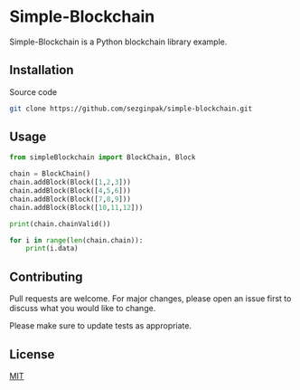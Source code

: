 # Simple-Blockchain

Simple-Blockchain is a Python blockchain library example.

## Installation

Source code

```bash
git clone https://github.com/sezginpak/simple-blockchain.git
```

## Usage

```python
from simpleBlockchain import BlockChain, Block

chain = BlockChain()
chain.addBlock(Block([1,2,3]))
chain.addBlock(Block([4,5,6]))
chain.addBlock(Block([7,8,9]))
chain.addBlock(Block([10,11,12]))

print(chain.chainValid())

for i in range(len(chain.chain)):
    print(i.data)
```

## Contributing
Pull requests are welcome. For major changes, please open an issue first to discuss what you would like to change.

Please make sure to update tests as appropriate.

## License
[MIT](https://choosealicense.com/licenses/mit/)
